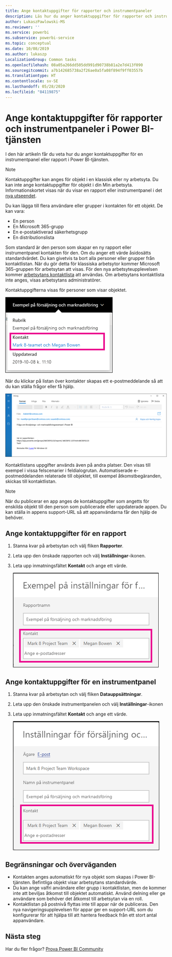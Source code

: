```yaml
---
title: Ange kontaktuppgifter för rapporter och instrumentpaneler
description: Läs hur du anger kontaktuppgifter för rapporter och instrumentpaneler.
author: LukaszPawlowski-MS
ms.reviewer: ''
ms.service: powerbi
ms.subservice: powerbi-service
ms.topic: conceptual
ms.date: 10/08/2019
ms.author: lukaszp
LocalizationGroup: Common tasks
ms.openlocfilehash: 08a05a266dd505dd991d90738b81a2e7d413f090
ms.sourcegitcommit: a7b142685738a2f26ae0a5fa08f894f9ff03557b
ms.translationtype: HT
ms.contentlocale: sv-SE
ms.lasthandoff: 05/28/2020
ms.locfileid: "84119875"
---
```

# <a name="set-contact-information-for-reports-and-dashboards-in-the-power-bi-service"></a>Ange kontaktuppgifter för rapporter och instrumentpaneler i Power BI-tjänsten
I den här artikeln får du veta hur du anger kontaktuppgifter för en instrumentpanel eller rapport i Power BI-tjänsten.

> [!NOTE]
> Kontaktuppgifter kan anges för objekt i en klassisk eller ny arbetsyta. Du kan inte ange kontaktuppgifter för objekt i din Min arbetsyta. Informationskortet visas när du visar en rapport eller instrumentpanel i det [nya utseendet](../consumer/service-new-look.md).

Du kan lägga till flera användare eller grupper i kontakten för ett objekt. De kan vara:
* En person
* En Microsoft 365-grupp
* En e-postaktiverad säkerhetsgrupp
* En distributionslista

Som standard är den person som skapar en ny rapport eller instrumentpanel kontakten för den. Om du anger ett värde åsidosätts standardvärdet. Du kan givetvis ta bort alla personer eller grupper från kontaktlistan. När du gör detta för klassiska arbetsytor kommer Microsoft 365-gruppen för arbetsytan att visas. För den nya arbetsyteupplevelsen kommer [arbetsytans kontaktlista](../collaborate-share/service-create-the-new-workspaces.md#create-a-contact-list) att användas. Om arbetsytans kontaktlista inte anges, visas arbetsytans administratörer.

Kontaktuppgifterna visas för personer som visar objektet. 

 ![servicerapportkontakt](media/service-item-contact/service-report-contact.png)

När du klickar på listan över kontakter skapas ett e-postmeddelande så att du kan ställa frågor eller få hjälp. 

 ![servicekontakt-e-post](media/service-item-contact/service-contact-email.png)
 
Kontaktlistans uppgifter används även på andra platser. Den visas till exempel i vissa felscenarier i feldialogrutan. Automatiserade e-postmeddelanden relaterade till objektet, till exempel åtkomstbegäranden, skickas till kontaktlistan. 

> [!NOTE]
> När du publicerar en app anges de kontaktuppgifter som angetts för enskilda objekt till den person som publicerade eller uppdaterade appen. Du kan ställa in appens support-URL så att appanvändarna får den hjälp de behöver.

## <a name="set-contact-information-for-a-report"></a>Ange kontaktuppgifter för en rapport
1. Stanna kvar på arbetsytan och välj fliken **Rapporter**.
2. Leta upp den önskade rapporten och välj **Inställningar**-ikonen.
3. Leta upp inmatningsfältet **Kontakt** och ange ett värde.

     ![inställning för servicerapportkontakt](media/service-item-contact/service-report-contact-setting.png)

## <a name="set-contact-information-for-a-dashboard"></a>Ange kontaktuppgifter för en instrumentpanel
1. Stanna kvar på arbetsytan och välj fliken **Datauppsättningar**.
2. Leta upp den önskade instrumentpanelen och välj **Inställningar**-ikonen
3. Leta upp inmatningsfältet **Kontakt** och ange ett värde.

     ![inställningar för serviceinstrumentpanelskontakt](media/service-item-contact/service-dashboard-contact-setting.png)

## <a name="limitations-and-considerations"></a>Begränsningar och överväganden
* Kontakten anges automatiskt för nya objekt som skapas i Power BI-tjänsten. Befintliga objekt visar arbetsytans standardvärde.
* Du kan ange valfri användare eller grupp i kontaktlistan, men de kommer inte att beviljas åtkomst till objektet automatiskt. Använd delning eller ge användare som behöver det åtkomst till arbetsytan via en roll. 
* Kontaktlistan på postnivå flyttas inte till appar när de publiceras. Den nya navigeringsupplevelsen för appar ger en support-URL som du konfigurerar för att hjälpa till att hantera feedback från ett stort antal appanvändare.


## <a name="next-steps"></a>Nästa steg

Har du fler frågor? [Prova Power BI Community](https://community.powerbi.com/)
